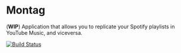 # Montag

(**WIP**) Application that allows you to replicate your Spotify playlists in YouTube Music, and viceversa.

[![Build Status](https://app.travis-ci.com/eeng/montag.svg?branch=master)](https://app.travis-ci.com/eeng/montag)
